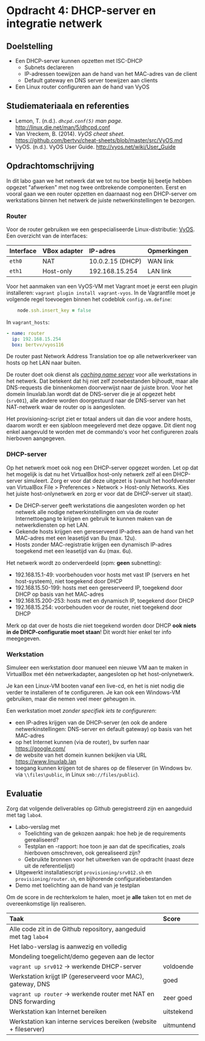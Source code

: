 # Opdracht 4: DHCP-server en integratie netwerk

## Doelstelling

* Een DHCP-server kunnen opzetten met ISC-DHCP
    * Subnets declareren
    * IP-adressen toewijzen aan de hand van het MAC-adres van de client
    * Default gateway en DNS server toewijzen aan clients
* Een Linux router configureren aan de hand van VyOS

## Studiemateriaala en referenties

- Lemon, T. (n.d.). *`dhcpd.conf(5)` man page.* <http://linux.die.net/man/5/dhcpd.conf>
- Van Vreckem, B. (2014). *VyOS cheat sheet*. <https://github.com/bertvv/cheat-sheets/blob/master/src/VyOS.md>
- VyOS. (n.d.). VyOS User Guide. <http://vyos.net/wiki/User_Guide>

## Opdrachtomschrijving

In dit labo gaan we het netwerk dat we tot nu toe beetje bij beetje hebben opgezet "afwerken" met nog twee ontbrekende componenten. Eerst en vooral gaan we een router opzetten en daarnaast nog een DHCP-server om werkstations binnen het netwerk de juiste netwerkinstellingen te bezorgen.

### Router

Voor de router gebruiken we een gespecialiseerde Linux-distributie: [VyOS](http://vyos.net/). Een overzicht van de interfaces:

| Interface | VBox adapter | IP-adres         | Opmerkingen |
| :---      | :---         | :---             | :---        |
| `eth0`    | NAT          | 10.0.2.15 (DHCP) | WAN link    |
| `eth1`    | Host-only    | 192.168.15.254   | LAN link    |

Voor het aanmaken van een VyOS-VM met Vagrant moet je eerst een plugin installeren: `vagrant plugin install vagrant-vyos`. In de Vagrantfile moet je volgende regel toevoegen binnen het codeblok `config.vm.define`:

```Ruby
    node.ssh.insert_key = false
```

In `vagrant_hosts`:

```Yaml
- name: router
  ip: 192.168.15.254
  box: bertvv/vyos116
```

De router past Network Address Translation toe op alle netwerkverkeer van hosts op het LAN naar buiten.

De router doet ook dienst als [*caching name server*](http://www.zytrax.com/books/dns/ch4/#caching) voor alle werkstations in het netwerk. Dat betekent dat hij niet zelf zonebestanden bijhoudt, maar alle DNS-requests die binnenkomen doorverwijst naar de juiste bron. Voor het domein linuxlab.lan wordt dat de DNS-server die je al opgezet hebt (`srv001`), alle andere worden doorgestuurd naar de DNS-server van het NAT-netwerk waar de router op is aangesloten.

Het provisioning-script ziet er totaal anders uit dan die voor andere hosts, daarom wordt er een sjabloon meegeleverd met deze opgave. Dit dient nog enkel aangevuld te worden met de commando's voor het configureren zoals hierboven aangegeven.

### DHCP-server

Op het netwerk moet ook nog een DHCP-server opgezet worden. Let op dat het mogelijk is dat nu het VirtualBox host-only netwerk zelf al een DHCP-server simuleert. Zorg er voor dat deze uitgezet is (vanuit het hoofdvenster van VirtualBox File > Preferences > Network > Host-only Networks. Kies het juiste host-onlynetwerk en zorg er voor dat de DHCP-server uit staat).

- De DHCP-server geeft werkstations die aangesloten worden op het netwerk alle nodige netwerkinstellingen om via de router Internettoegang te krijgen en gebruik te kunnen maken van de netwerkdiensten op het LAN.
- Gekende hosts krijgen een gereserveerd IP-adres aan de hand van het MAC-adres met een leasetijd van 8u (max. 12u).
- Hosts zonder MAC-registratie krijgen een dynamisch IP-adres toegekend met een leasetijd van 4u (max. 6u).

Het netwerk wordt zo onderverdeeld (opm: **geen** subnetting):

- 192.168.15.1-49: voorbehouden voor hosts met vast IP (servers en het host-systeem), niet toegekend door DHCP
- 192.168.15.50-199: hosts met een gereserveerd IP, toegekend door DHCP op basis van het MAC-adres
- 192.168.15.200-253: hosts met en dynamisch IP, toegekend door DHCP
- 192.168.15.254: voorbehouden voor de router, niet toegekend door DHCP

Merk op dat over de hosts die niet toegekend worden door DHCP **ook niets in de DHCP-configuratie moet staan**! Dit wordt hier enkel ter info meegegeven.

### Werkstation

Simuleer een werkstation door manueel een nieuwe VM aan te maken in VirtualBox met één netwerkadapter, aangesloten op het host-onlynetwerk.

Je kan een Linux-VM booten vanaf een live-cd, en het is niet nodig die verder te installeren of te configureren. Je kan ook een Windows-VM gebruiken, maar die nemen veel meer geheugen in.

Een werkstation moet *zonder specifiek iets te configureren*:

- een IP-adres krijgen van de DHCP-server (en ook de andere netwerkinstellingen: DNS-server en default gateway) op basis van het MAC-adres
- op het Internet kunnen (via de router), bv surfen naar <https://google.com/>
- de website van het domein kunnen bekijken via URL <https://www.linuxlab.lan>
- toegang kunnen krijgen tot de shares op de fileserver (in Windows bv. via `\\files\public`, in Linux `smb://files/public`).

## Evaluatie

Zorg dat volgende deliverables op Github geregistreerd zijn en aangeduid met tag `labo4`.

* Labo-verslag met
    * Toelichting van de gekozen aanpak: hoe heb je de requirements gerealiseerd?
    * Testplan en -rapport: hoe toon je aan dat de specificaties, zoals hierboven omschreven, ook gerealiseerd zijn?
    * Gebruikte bronnen voor het uitwerken van de opdracht (naast deze uit de referentielijst)
* Uitgewerkt installatiescript `provisioning/srv012.sh` en `provisioning/router.sh`, en bijhorende configuratiebestanden
* Demo met toelichting aan de hand van je testplan

Om de score in de rechterkolom te halen, moet je **alle** taken tot en met de overeenkomstige lijn realiseren.

| Taak                                                             | Score      |
| :---                                                             | :---       |
| Alle code zit in de Github repository, aangeduid met tag `labo4` |            |
| Het labo-verslag is aanwezig en volledig                         |            |
| Mondeling toegelicht/demo gegeven aan de lector                  |            |
| `vagrant up srv012` -> werkende DHCP-server                      | voldoende  |
| Werkstation krijgt IP (gereserveerd voor MAC), gateway, DNS      | goed       |
| `vagrant up router` -> werkende router met NAT en DNS forwarding | zeer goed  |
| Werkstation kan Internet bereiken                                | uitstekend |
| Werkstation kan interne services bereiken (website + fileserver) | uitmuntend |

